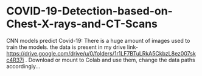 # COVID-19-Detection-based-on-Chest-X-rays-and-CT-Scans
CNN models predict Covid-19: There is a huge amount of images used to train the models. the data is present in my drive link- https://drive.google.com/drive/u/0/folders/1r1LF7BTuLRkA5CkbzL8ez007skc4R37i . Download or mount to Colab and use them, change the data paths accordingly...
